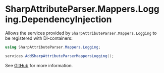 # SharpAttributeParser.Mappers.Logging.DependencyInjection

Allows the services provided by `SharpAttributeParser.Mappers.Logging` to be registered with DI-containers:

```csharp
using SharpAttributeParser.Mappers.Logging;

services.AddSharpAttributeParserMappersLogging();
```

See [GitHub](https://github.com/ErikWe/sharp-attribute-parser) for more information.
